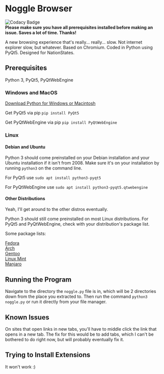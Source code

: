 # Noggle Browser

![Codacy Badge](https://app.codacy.com/project/badge/Grade/2b72901b108f4577a135faee054d0d6d)<br>
**Please make sure you have all prerequisites installed before making an issue. Saves a lot of time. Thanks!**

A new browsing experience that's really... really... slow. Not internet explorer slow, but whatever. Based on Chromium. Coded in Python using PyQt5. Designed for NationStates.

## Prerequisites

Python 3, PyQt5, PyQtWebEngine

### Windows and MacOS

[Download Python for Windows or Macintosh](https://www.python.org/downloads/)

Get PyQt5 via pip
`pip install PyQt5`

Get PyQtWebEngine via pip
`pip install PyQtWebEngine`

### Linux

#### Debian and Ubuntu

Python 3 should come preinstalled on your Debian installation and your Ubuntu installation if it isn't from 2008. Make sure it's on your installation by running `python3` on the command line.

For PyQt5 use `sudo apt install python3-pyqt5`

For PyQtWebEngine use `sudo apt install python3-pyqt5.qtwebengine`

#### Other Distributions

Yeah, I'll get around to the other distros eventually.

Python 3 should still come preinstalled on most Linux distributions. For PyQt5 and PyQtWebEngine, check with your distribution's package list.

Some package lists:

[Fedora](https://src.fedoraproject.org/)<br>
[Arch](https://archlinux.org/packages/)<br>
[Gentoo](https://packages.gentoo.org/)<br>
[Linux Mint](http://packages.linuxmint.com/)<br>
[Manjaro](https://discover.manjaro.org/packages/)<br>

## Running the Program

Navigate to the directory the `noggle.py` file is in, which will be 2 directories down from the place you extracted to. Then run the command `python3 noggle.py` or run it directly from your file manager.

## Known Issues

On sites that open links in new tabs, you'll have to middle click the link that opens in a new tab. The fix for this would be to add tabs, which I can't be bothered to do right now, but will probably eventually fix it.

## Trying to Install Extensions

It won't work :)

